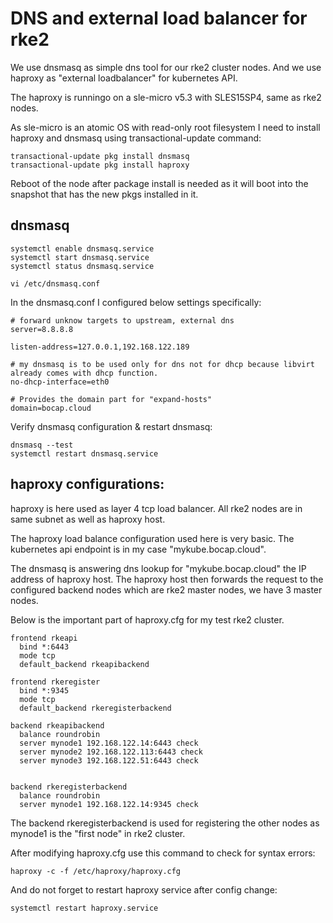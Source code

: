 # DNS and external load balancer for rke2
We use dnsmasq as simple dns tool for our rke2 cluster nodes.
And we use haproxy as "external loadbalancer" for kubernetes API.

The haproxy is runningo on a sle-micro v5.3 with SLES15SP4, same as rke2 nodes.

As sle-micro is an atomic OS with read-only root filesystem I need to install haproxy and dnsmasq using transactional-update command:
```
transactional-update pkg install dnsmasq
transactional-update pkg install haproxy

```
Reboot of the node after package install is needed as it will boot into the snapshot that has the new pkgs installed in it.

## dnsmasq
```
systemctl enable dnsmasq.service
systemctl start dnsmasq.service
systemctl status dnsmasq.service

vi /etc/dnsmasq.conf
```
In the dnsmasq.conf I configured below settings specifically:
```
# forward unknow targets to upstream, external dns
server=8.8.8.8

listen-address=127.0.0.1,192.168.122.189

# my dnsmasq is to be used only for dns not for dhcp because libvirt already comes with dhcp function.
no-dhcp-interface=eth0

# Provides the domain part for "expand-hosts"
domain=bocap.cloud
```
Verify dnsmasq configuration & restart dnsmasq:
```
dnsmasq --test
systemctl restart dnsmasq.service
```

## haproxy configurations:
haproxy is here used as layer 4 tcp load balancer.
All rke2 nodes are in same subnet as well as haproxy host.

The haproxy load balance configuration used here is very basic. 
The kubernetes api endpoint is in my case "mykube.bocap.cloud".

The dnsmasq is answering dns lookup for "mykube.bocap.cloud" the IP address of haproxy host. 
The haproxy host then forwards the request to the configured backend nodes which are rke2 master nodes, we have 3 master nodes.

Below is the important part of haproxy.cfg for my test rke2 cluster.

```
frontend rkeapi
  bind *:6443
  mode tcp
  default_backend rkeapibackend

frontend rkeregister
  bind *:9345
  mode tcp
  default_backend rkeregisterbackend

backend rkeapibackend
  balance roundrobin
  server mynode1 192.168.122.14:6443 check
  server mynode2 192.168.122.113:6443 check
  server mynode3 192.168.122.51:6443 check


backend rkeregisterbackend
  balance roundrobin
  server mynode1 192.168.122.14:9345 check
```

The backend rkeregisterbackend is used for registering the other nodes as mynode1 is the "first node" in rke2 cluster.

After modifying haproxy.cfg use this command to check for syntax errors:
```
haproxy -c -f /etc/haproxy/haproxy.cfg
```

And do not forget to restart haproxy service after config change:
```
systemctl restart haproxy.service
```

